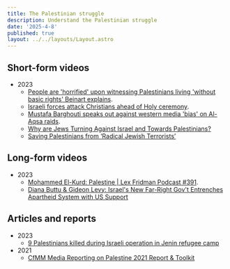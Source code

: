 ```yaml
---
title: The Palestinian struggle
description: Understand the Palestinian struggle
date: '2025-4-8'
published: true
layout: ../../layouts/Layout.astro
---
```


## Short-form videos

- 2023
  - [People are 'horrified' upon witnessing Palestinians living 'without basic rights' Beinart explains](https://www.youtube.com/watch?v=vnC-EOTibqY).
  - [Israeli forces attack Christians ahead of Holy ceremony](https://www.youtube.com/watch?v=4pZpURTMQBU).
  - [Mustafa Barghouti speaks out against western media 'bias' on Al-Aqsa raids](https://www.youtube.com/watch?v=pvVE78Gkhd4).
  - [Why are Jews Turning Against Israel and Towards Palestinians?](https://www.youtube.com/watch?v=SLNQSdFVxNQ)
  - [Saving Palestinians from ‘Radical Jewish Terrorists’](https://www.youtube.com/watch?v=enB17JcTK30)

## Long-form videos

- 2023
  - [Mohammed El-Kurd: Palestine | Lex Fridman Podcast #391](https://www.youtube.com/watch?v=34wA_bdG6QQ&t=1887s).
  - [Diana Buttu & Gideon Levy: Israel's New Far-Right Gov't Entrenches Apartheid System with US Support](https://www.youtube.com/watch?v=2JodsmVJcu0)

## Articles and reports

- 2023
  - [9 Palestinians killed during Israeli operation in Jenin refugee camp](https://www.arabnews.com/node/2239266/middle-east)
- 2021
  - [CfMM Media Reporting on Palestine 2021 Report & Toolkit](https://cfmm.org.uk/resources/publication/cfmm-media-palestine-2021/)
